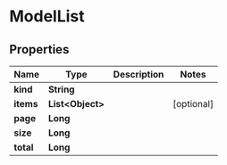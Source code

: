 

# ModelList


## Properties

Name | Type | Description | Notes
------------ | ------------- | ------------- | -------------
**kind** | **String** |  | 
**items** | **List&lt;Object&gt;** |  |  [optional]
**page** | **Long** |  | 
**size** | **Long** |  | 
**total** | **Long** |  | 



